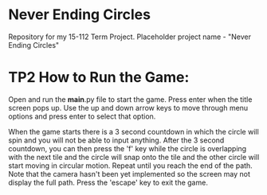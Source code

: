 # Never Ending Circles
Repository for my 15-112 Term Project. Placeholder project name - "Never Ending Circles"

# TP2 How to Run the Game:
Open and run the __main__.py file to start the game.
Press enter when the title screen pops up.
Use the up and down arrow keys to move through menu options and
press enter to select that option.


When the game starts there is a 3 second countdown in which the 
circle will spin and you will not be able to input anything.
After the 3 second countdown, you can then press the 'f' key
while the circle is overlapping with the next tile and the circle
will snap onto the tile and the other circle will start moving
in circular motion. Repeat until you reach the end of the path.
Note that the camera hasn't been yet implemented so the screen
may not display the full path.
Press the 'escape' key to exit the game.